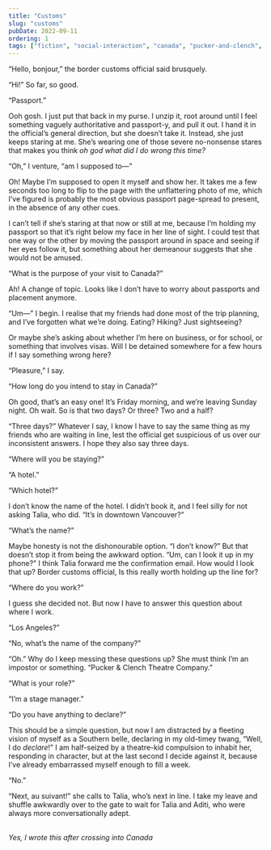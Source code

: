 ```yaml
---
title: "Customs"
slug: "customs"
pubDate: 2022-09-11
ordering: 1
tags: ["fiction", "social-interaction", "canada", "pucker-and-clench", "embarrassment", "awkward"]
---
```


“Hello, bonjour,” the border customs official said brusquely.

“Hi!” So far, so good.

“Passport.”

Ooh gosh. I just put that back in my purse. I unzip it, root around until I feel something vaguely authoritative and passport-y, and pull it out. I hand it in the official’s general direction, but she doesn’t take it. Instead, she just keeps staring at me. She’s wearing one of those severe no-nonsense stares that makes you think _oh god what did I do wrong this time?_

“Oh,” I venture, “am I supposed to—”

Oh! Maybe I’m supposed to open it myself and show her. It takes me a few seconds too long to flip to the page with the unflattering photo of me, which I’ve figured is probably the most obvious passport page-spread to present, in the absence of any other cues.

I can’t tell if she’s staring at that now or still at me, because I’m holding my passport so that it’s right below my face in her line of sight. I could test that one way or the other by moving the passport around in space and seeing if her eyes follow it, but something about her demeanour suggests that she would not be amused.

“What is the purpose of your visit to Canada?”

Ah! A change of topic. Looks like I don’t have to worry about passports and placement anymore.

“Um—” I begin. I realise that my friends had done most of the trip planning, and I’ve forgotten what we’re doing. Eating? Hiking? Just sightseeing?

Or maybe she’s asking about whether I’m here on business, or for school, or something that involves visas. Will I be detained somewhere for a few hours if I say something wrong here?

“Pleasure,” I say.

“How long do you intend to stay in Canada?”

Oh good, that’s an easy one! It’s Friday morning, and we’re leaving Sunday night. Oh wait. So is that two days? Or three? Two and a half? 

“Three days?” Whatever I say, I know I have to say the same thing as my friends who are waiting in line, lest the official get suspicious of us over our inconsistent answers. I hope they also say three days.

“Where will you be staying?”

“A hotel.”

“Which hotel?”

I don’t know the name of the hotel. I didn’t book it, and I feel silly for not asking Talia, who did. “It’s in downtown Vancouver?”

“What’s the name?”

Maybe honesty is not the dishonourable option. “I don’t know?” But that doesn’t stop it from being the awkward option. “Um, can I look it up in my phone?” I think Talia forward me the confirmation email. How would I look that up? Border customs official, Is this really worth holding up the line for?

“Where do you work?”

I guess she decided not. But now I have to answer this question about where I work.

“Los Angeles?”

“No, what’s the name of the company?”

“Oh.” Why do I keep messing these questions up? She must think I’m an impostor or something. “Pucker & Clench Theatre Company.”

“What is your role?”

“I’m a stage manager.”

“Do you have anything to declare?”

This should be a simple question, but now I am distracted by a fleeting vision of myself as a Southern belle, declaring in my old-timey twang, “Well, I do _declare_!” I am half-seized by a theatre-kid compulsion to inhabit her, responding in character, but at the last second I decide against it, because I’ve already embarrassed myself enough to fill a week.

“No.”

“Next, au suivant!” she calls to Talia, who’s next in line. I take my leave and shuffle awkwardly over to the gate to wait for Talia and Aditi, who were always more conversationally adept.

<br />

<div class="commentary">
<i>
Yes, I wrote this after crossing into Canada
</i>
</div>